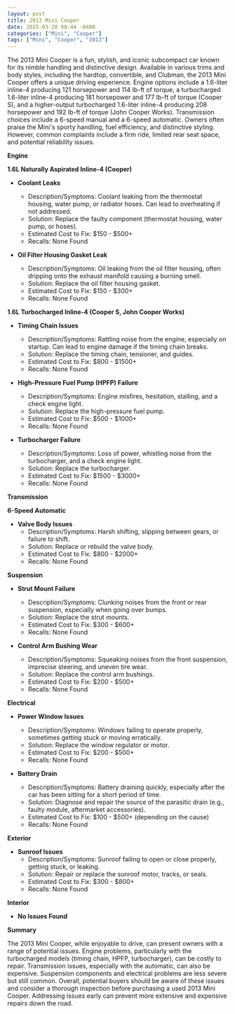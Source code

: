 ```yaml
---
layout: post
title: 2013 Mini Cooper
date: 2025-03-20 08:44 -0400
categories: ["Mini", "Cooper"]
tags: ["Mini", "Cooper", "2013"]
---
```

The 2013 Mini Cooper is a fun, stylish, and iconic subcompact car known for its nimble handling and distinctive design. Available in various trims and body styles, including the hardtop, convertible, and Clubman, the 2013 Mini Cooper offers a unique driving experience. Engine options include a 1.6-liter inline-4 producing 121 horsepower and 114 lb-ft of torque, a turbocharged 1.6-liter inline-4 producing 181 horsepower and 177 lb-ft of torque (Cooper S), and a higher-output turbocharged 1.6-liter inline-4 producing 208 horsepower and 192 lb-ft of torque (John Cooper Works). Transmission choices include a 6-speed manual and a 6-speed automatic. Owners often praise the Mini's sporty handling, fuel efficiency, and distinctive styling. However, common complaints include a firm ride, limited rear seat space, and potential reliability issues.

**Engine**

**1.6L Naturally Aspirated Inline-4 (Cooper)**

* **Coolant Leaks**
    * Description/Symptoms: Coolant leaking from the thermostat housing, water pump, or radiator hoses. Can lead to overheating if not addressed.
    * Solution: Replace the faulty component (thermostat housing, water pump, or hoses).
    * Estimated Cost to Fix: $150 - $500+
    * Recalls: None Found

* **Oil Filter Housing Gasket Leak**
    * Description/Symptoms: Oil leaking from the oil filter housing, often dripping onto the exhaust manifold causing a burning smell.
    * Solution: Replace the oil filter housing gasket.
    * Estimated Cost to Fix: $150 - $300+
    * Recalls: None Found

**1.6L Turbocharged Inline-4 (Cooper S, John Cooper Works)**

* **Timing Chain Issues**
    * Description/Symptoms: Rattling noise from the engine, especially on startup. Can lead to engine damage if the timing chain breaks.
    * Solution: Replace the timing chain, tensioner, and guides.
    * Estimated Cost to Fix: $800 - $1500+
    * Recalls: None Found

* **High-Pressure Fuel Pump (HPFP) Failure**
    * Description/Symptoms: Engine misfires, hesitation, stalling, and a check engine light.
    * Solution: Replace the high-pressure fuel pump.
    * Estimated Cost to Fix: $500 - $1000+
    * Recalls: None Found

* **Turbocharger Failure**
    * Description/Symptoms: Loss of power, whistling noise from the turbocharger, and a check engine light.
    * Solution: Replace the turbocharger.
    * Estimated Cost to Fix: $1500 - $3000+
    * Recalls: None Found

**Transmission**

**6-Speed Automatic**

* **Valve Body Issues**
    * Description/Symptoms: Harsh shifting, slipping between gears, or failure to shift.
    * Solution: Replace or rebuild the valve body.
    * Estimated Cost to Fix: $800 - $2000+
    * Recalls: None Found

**Suspension**

* **Strut Mount Failure**
    * Description/Symptoms: Clunking noises from the front or rear suspension, especially when going over bumps.
    * Solution: Replace the strut mounts.
    * Estimated Cost to Fix: $300 - $600+
    * Recalls: None Found

* **Control Arm Bushing Wear**
    * Description/Symptoms: Squeaking noises from the front suspension, imprecise steering, and uneven tire wear.
    * Solution: Replace the control arm bushings.
    * Estimated Cost to Fix: $200 - $500+
    * Recalls: None Found

**Electrical**

* **Power Window Issues**
    * Description/Symptoms: Windows failing to operate properly, sometimes getting stuck or moving erratically.
    * Solution: Replace the window regulator or motor.
    * Estimated Cost to Fix: $200 - $500+
    * Recalls: None Found

* **Battery Drain**
    * Description/Symptoms: Battery draining quickly, especially after the car has been sitting for a short period of time.
    * Solution: Diagnose and repair the source of the parasitic drain (e.g., faulty module, aftermarket accessories).
    * Estimated Cost to Fix: $100 - $500+ (depending on the cause)
    * Recalls: None Found

**Exterior**

* **Sunroof Issues**
    * Description/Symptoms: Sunroof failing to open or close properly, getting stuck, or leaking.
    * Solution: Repair or replace the sunroof motor, tracks, or seals.
    * Estimated Cost to Fix: $300 - $800+
    * Recalls: None Found

**Interior**

* **No Issues Found**

**Summary**

The 2013 Mini Cooper, while enjoyable to drive, can present owners with a range of potential issues. Engine problems, particularly with the turbocharged models (timing chain, HPFP, turbocharger), can be costly to repair. Transmission issues, especially with the automatic, can also be expensive. Suspension components and electrical problems are less severe but still common. Overall, potential buyers should be aware of these issues and consider a thorough inspection before purchasing a used 2013 Mini Cooper. Addressing issues early can prevent more extensive and expensive repairs down the road.

